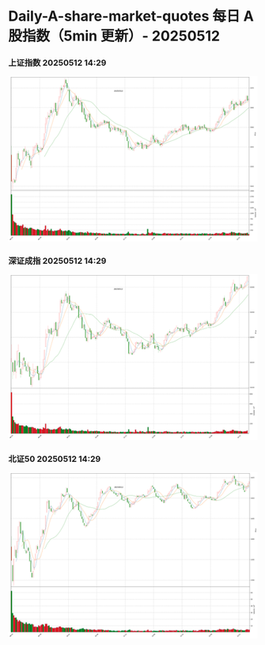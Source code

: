 
# Daily-A-share-market-quotes 每日 A 股指数（5min 更新）- 20250512

### 上证指数 20250512 14:29
![](./fig/2025/5/20250512-sh000001.png)

### 深证成指 20250512 14:29
![](./fig/2025/5/20250512-sz399001.png)

### 北证50 20250512 14:29
![](./fig/2025/5/20250512-bj899050.png)
